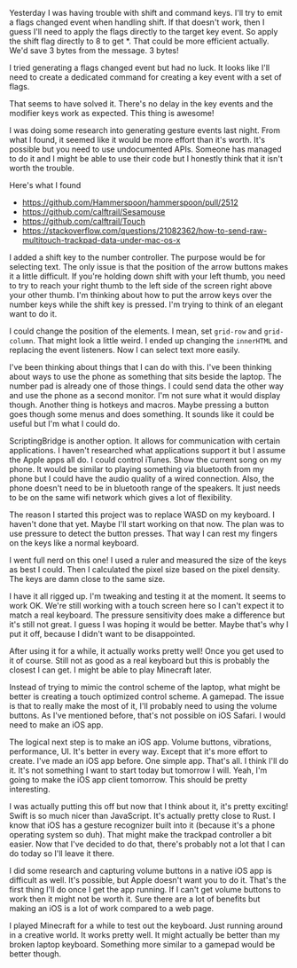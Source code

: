 Yesterday I was having trouble with shift and command keys. I'll try to emit a
flags changed event when handling shift. If that doesn't work, then I guess I'll
need to apply the flags directly to the target key event. So apply the shift
flag directly to 8 to get *. That could be more efficient actually. We'd save 3
bytes from the message. 3 bytes!

I tried generating a flags changed event but had no luck. It looks like I'll
need to create a dedicated command for creating a key event with a set of flags.

That seems to have solved it. There's no delay in the key events and the
modifier keys work as expected. This thing is awesome!

I was doing some research into generating gesture events last night. From what I
found, it seemed like it would be more effort than it's worth. It's possible but
you need to use undocumented APIs. Someone has managed to do it and I might be
able to use their code but I honestly think that it isn't worth the trouble.

Here's what I found
 - https://github.com/Hammerspoon/hammerspoon/pull/2512
 - https://github.com/calftrail/Sesamouse
 - https://github.com/calftrail/Touch
 - https://stackoverflow.com/questions/21082362/how-to-send-raw-multitouch-trackpad-data-under-mac-os-x

I added a shift key to the number controller. The purpose would be for selecting
text. The only issue is that the position of the arrow buttons makes it a little
difficult. If you're holding down shift with your left thumb, you need to try to
reach your right thumb to the left side of the screen right above your other
thumb. I'm thinking about how to put the arrow keys over the number keys while
the shift key is pressed. I'm trying to think of an elegant want to do it.

I could change the position of the elements. I mean, set `grid-row` and
`grid-column`. That might look a little weird. I ended up changing the
`innerHTML` and replacing the event listeners. Now I can select text more
easily.

I've been thinking about things that I can do with this. I've been thinking
about ways to use the phone as something that sits beside the laptop. The number
pad is already one of those things. I could send data the other way and use the
phone as a second monitor. I'm not sure what it would display though. Another
thing is hotkeys and macros. Maybe pressing a button goes though some menus and
does something. It sounds like it could be useful but I'm what I could do.

ScriptingBridge is another option. It allows for communication with certain
applications. I haven't researched what applications support it but I assume the
Apple apps all do. I could control iTunes. Show the current song on my phone.
It would be similar to playing something via bluetooth from my phone but I could
have the audio quality of a wired connection. Also, the phone doesn't need to be
in bluetooth range of the speakers. It just needs to be on the same wifi network
which gives a lot of flexibility.

The reason I started this project was to replace WASD on my keyboard. I haven't
done that yet. Maybe I'll start working on that now. The plan was to use
pressure to detect the button presses. That way I can rest my fingers on the
keys like a normal keyboard.

I went full nerd on this one! I used a ruler and measured the size of the keys
as best I could. Then I calculated the pixel size based on the pixel density.
The keys are damn close to the same size.

I have it all rigged up. I'm tweaking and testing it at the moment. It seems to
work OK. We're still working with a touch screen here so I can't expect it to
match a real keyboard. The pressure sensitivity does make a difference but it's
still not great. I guess I was hoping it would be better. Maybe that's why I put
it off, because I didn't want to be disappointed.

After using it for a while, it actually works pretty well! Once you get used to
it of course. Still not as good as a real keyboard but this is probably the
closest I can get. I might be able to play Minecraft later.

Instead of trying to mimic the control scheme of the laptop, what might be
better is creating a touch optimized control scheme. A gamepad. The issue is
that to really make the most of it, I'll probably need to using the volume
buttons. As I've mentioned before, that's not possible on iOS Safari. I would
need to make an iOS app.

The logical next step is to make an iOS app. Volume buttons, vibrations, 
performance, UI. It's better in every way. Except that it's more effort to
create. I've made an iOS app before. One simple app. That's all. I think I'll do
it. It's not something I want to start today but tomorrow I will. Yeah, I'm
going to make the iOS app client tomorrow. This should be pretty interesting.

I was actually putting this off but now that I think about it, it's pretty
exciting! Swift is so much nicer than JavaScript. It's actually pretty close to
Rust. I know that iOS has a gesture recognizer built into it (because it's a
phone operating system so duh). That might make the trackpad controller a bit
easier. Now that I've decided to do that, there's probably not a lot that I can
do today so I'll leave it there.

I did some research and capturing volume buttons in a native iOS app is
difficult as well. It's possible, but Apple doesn't want you to do it. That's
the first thing I'll do once I get the app running. If I can't get volume
buttons to work then it might not be worth it. Sure there are a lot of benefits
but making an iOS is a lot of work compared to a web page.

I played Minecraft for a while to test out the keyboard. Just running around in
a creative world. It works pretty well. It might actually be better than my
broken laptop keyboard. Something more similar to a gamepad would be better
though.
